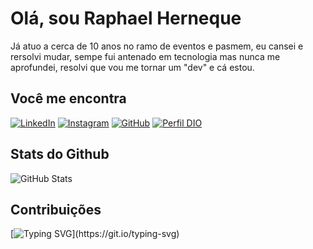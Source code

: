 # Olá, sou Raphael Herneque
 Já atuo a cerca de 10 anos no ramo de eventos e pasmem, eu cansei e rersolvi mudar, sempe fui antenado em tecnologia mas nunca me aprofundei, resolvi que vou me tornar um "dev" e cá estou.
 ## Você me encontra
  [![LinkedIn](https://img.shields.io/badge/LinkedIn-000?style=for-the-badge&logo=linkedin&logoColor=0E76A7)](https://www.linkedin.com/in/raphael-gil-herneque-105ab36a/)
  [![Instagram](https://img.shields.io/badge/Instagram-000?style=for-the-badge&logo=instagram)](https://www.instagram.com/raphaelherneque)
  [![GitHub](https://img.shields.io/badge/GitHub-000?style=for-the-badge&logo=github&logoColor=30A3DC)](https://docs.github.com/raphaelherneque)
  [![Perfil DIO](https://img.shields.io/badge/-Meu%20Perfil%20na%20DIO-black?style=for-the-badge)](https://github.com/raphaelherneque)

  ## Stats do Github 
  ![GitHub Stats](https://github-readme-stats.vercel.app/api?username=raphaelherneque&theme=transparent&bg_color=000&border_color=30A3DC&show_icons=true&icon_color=30A3DC&title_color=E94D5F&text_color=FFF)

  ## Contribuições
  
  [![Typing SVG](https://readme-typing-svg.demolab.com?font=Pixelify+Sans&size=25&pause=1000&color=F71356&width=435&lines=Um+pouco+vazio+aqui+n%C3%A9%3F!;Bom%2C+ainda++estou+come%C3%A7ando...;...;Vai+ser+uma+longa+jornada.)](https://git.io/typing-svg)